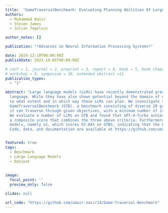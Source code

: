 ```yaml
---
title:  "GameTraversalBenchmark: Evaluating Planning Abilities Of Large Language Models Through Traversing 2D Game Maps"
authors:
  - Muhammad Nasir
  - Steven James
  - Julian Togelius

author_notes: []

publication: "*Advances in Neural Information Processing Systems*"

date: 2024-12-10T00:00:00Z
publishDate: 2022-10-05T00:00:00Z

# conf = 1, journal = 2, preprint = 3, report = 4, book = 5, book chapter = 6, thesis = 7, patent = 9
# workshop = 9, symposium = 10, extended abstract =11
publication_types:
  - "1"

abstract: "Large language models (LLMs) have recently demonstrated great success in generating and understanding natural 
  language. While they have also shown potential beyond the domain of natural language, it remains an open question as 
  to what extent and in which way these LLMs can plan. We investigate their planning capabilities by proposing 
  GameTraversalBenchmark (GTB), a benchmark consisting of diverse 2D grid-based game maps. An LLM succeeds if 
  it can traverse through given objectives, with a minimum number of steps and a minimum number of generation errors.
  We evaluate a number of LLMs on GTB and found that GPT-4-Turbo achieved the highest score of 44.97% on GTB_Score (GTBS), 
  a composite score that combines the three above criteria. Furthermore, we preliminarily test large reasoning 
  models, namely o1, which scores 67.84% on GTBS, indicating that the benchmark remains challenging for current models. 
  Code, data, and documentation are available at https://github.com/umair-nasir14/Game-Traversal-Benchmark."


featured: true
tags:
  - Benchmark
  - Large Language Models
  - Dataset
  
  
image:
  focal_point: ''
  preview_only: false

slides: null

url_code: "https://github.com/umair-nasir14/Game-Traversal-Benchmark"
---
```

